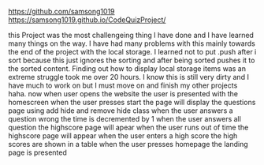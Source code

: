 https://github.com/samsong1019
https://samsong1019.github.io/CodeQuizProject/

this Project was the most challengeing thing I have done and I have learned many things on the way. I have had many problems with this mainly towards the end of the project with the local storage. I learned not to put .push after i sort because this just ignores the sorting and after being sorted pushes it to the sorted content. Finding out how to display local storage items was an extreme struggle took me over 20 hours. I know this is still very dirty and I have much to work on but I must move on and finish my other projects haha. 
now when user opens the website 
the user is presented with the homescreen
when the user presses start
the page will display the questions page using add hide and remove hide class
when the user answers a question wrong 
the time is decremented by 1
when the user answers all question 
the highscore page will apear
when the user runs out of time
the highscore page will appear
when the user enters a high score
the high scores are shown in a table
when the user presses homepage 
the landing page is presented
